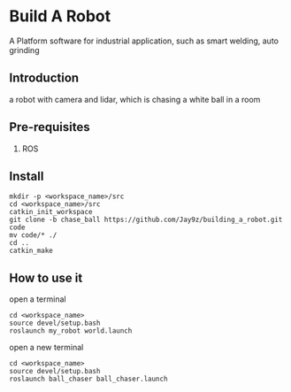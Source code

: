 # Build A Robot
A Platform software for industrial application, such as smart welding, auto grinding

## Introduction
a robot with camera and lidar, which is chasing a white ball in a room

## Pre-requisites
1. ROS

## Install
    mkdir -p <workspace_name>/src
    cd <workspace_name>/src
    catkin_init_workspace
    git clone -b chase_ball https://github.com/Jay9z/building_a_robot.git code
    mv code/* ./
    cd ..
    catkin_make

## How to use it
open a terminal

    cd <workspace_name>
    source devel/setup.bash
    roslaunch my_robot world.launch

open a new terminal

    cd <workspace_name>
    source devel/setup.bash
    roslaunch ball_chaser ball_chaser.launch